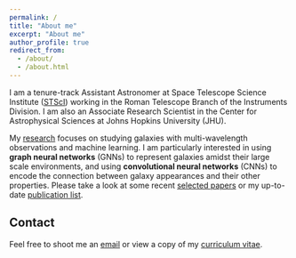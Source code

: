 ```yaml
---
permalink: /
title: "About me"
excerpt: "About me"
author_profile: true
redirect_from: 
  - /about/
  - /about.html
---
```


I am a tenure-track Assistant Astronomer at Space Telescope Science Institute ([STScI](https://www.stsci.edu/stsci-research/research-directory/john-f-wu)) working in the Roman Telescope Branch of the Instruments Division. I am also an Associate Research Scientist in the Center for Astrophysical Sciences at Johns Hopkins University (JHU).

My [research](research/) focuses on studying galaxies with multi-wavelength observations and machine learning. I am particularly interested in using **graph neural networks** (GNNs) to represent galaxies amidst their large scale environments, and using **convolutional neural networks** (CNNs) to encode the connection between galaxy appearances and their other properties. Please take a look at some recent [selected papers](papers/) or my up-to-date [publication list](https://ui.adsabs.harvard.edu/user/libraries/sWDDqHsPT1up8qCFIHGdig). 


## Contact
Feel free to shoot me an [email](mailto:jowu@stsci.edu) or view a copy of my [curriculum vitae](files/JFWuCV.pdf).
